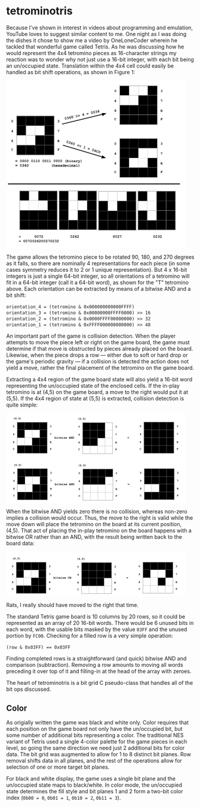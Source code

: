 # tetrominotris

Because I've shown in interest in videos about programming and emulation, YouTube loves to suggest similar content to me.  One night as I was doing the dishes it chose to show me a video by OneLoneCoder wherein he tackled that wonderful game called Tetris.  As he was discussing how he would represent the 4x4 tetromino pieces as 16-character strings my reaction was to wonder why not just use a 16-bit integer, with each bit being an un/occupied state.  Translation within the 4x4 cell could easily be handled as bit shift operations, as shown in Figure 1:

<img src="./assets/TetrominoReps.png" width="480" align="center"/>

The game allows the tetromino piece to be rotated 90, 180, and 270 degrees as it falls, so there are nominally 4 representations for each piece (in some cases symmetry reduces it to 2 or 1 unique representation).  But 4 x 16-bit integers is just a single 64-bit integer, so all orientations of a tetromino will fit in a 64-bit integer (call it a 64-bit word), as shown for the "T" tetromino above.  Each orientation can be extracted by means of a bitwise AND and a bit shift:

```
orientation_4 = (tetromino & 0x000000000000FFFF)
orientation_3 = (tetromino & 0x00000000FFFF0000) >> 16
orientation_2 = (tetromino & 0x0000FFFF00000000) >> 32
orientation_1 = (tetromino & 0xFFFF000000000000) >> 48
```

An important part of the game is collision detection.  When the player attempts to move the piece left or right on the game board, the game must determine if that move is obstructed by pieces already placed on the board.  Likewise, when the piece drops a row — either due to soft or hard drop or the game's periodic gravity — if a collision is detected the action does not yield a move, rather the final placement of the tetromino on the game board.

Extracting a 4x4 region of the game board state will also yield a 16-bit word representing the un/occupied state of the enclosed cells.  If the in-play tetromino is at (4,5) on the game board, a move to the right would put it at (5,5).  If the 4x4 region of state at (5,5) is extracted, collision detection is quite simple:

<img src="./assets/TetrominoCollision.png" width="480" align="center"/>

When the bitwise AND yields zero there is no collision, whereas non-zero implies a collision would occur.  Thus, the move to the right is valid while the move down will place the tetromino on the board at its current position, (4,5).  That act of placing the in-play tetromino on the board happens with a bitwise OR rather than an AND, with the result being written back to the board data:

<img src="./assets/TetrominoPlacement.png" width="480" align="center"/>

Rats, I really should have moved to the right that time.

The standard Tetris game board is 10 columns by 20 rows, so it could be represented as an array of 20 16-bit words.  There would be 6 unused bits in each word, with the usable bits masked by the value `03FF` and the unused portion by `FC00`.  Checking for a filled row is a very simple operation:

```
(row & 0x03FF) == 0x03FF
```

Finding completed rows is a straightforward (and quick) bitwise AND and comparison (subtraction).  Removing a row amounts to moving all words preceding it over top of it and filling-in at the head of the array with zeroes.

The heart of tetrominotris is a bit grid C pseudo-class that handles all of the bit ops discussed.

## Color

As origially written the game was black and white only.  Color requires that each position on the game board not only have the un/occupied bit, but some number of additional bits representing a color.  The traditional NES variant of Tetris used a single 4-color palette for the game pieces in each level, so going the same direction we need just 2 additional bits for color data.  The bit grid was augmented to allow for 1 to 8 distinct bit planes.  Row removal shifts data in all planes, and the rest of the operations allow for selection of one or more target bit planes.

For black and white display, the game uses a single bit plane and the un/occupied state maps to black/white.  In color mode, the un/occupied state determines the fill style and bit planes 1 and 2 form a two-bit color index (`0b00 = 0`, `0b01 = 1`, `0b10 = 2`, `0b11 = 3`).
